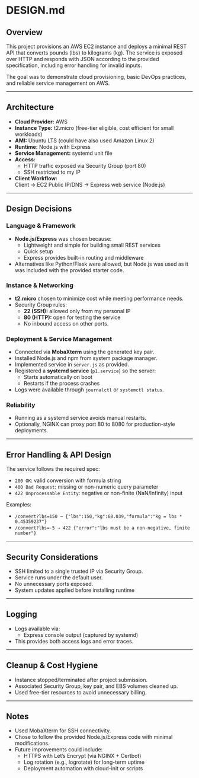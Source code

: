# DESIGN.md

## Overview
This project provisions an AWS EC2 instance and deploys a minimal REST API that converts pounds (lbs) to kilograms (kg). The service is exposed over HTTP and responds with JSON according to the provided specification, including error handling for invalid inputs.

The goal was to demonstrate cloud provisioning, basic DevOps practices, and reliable service management on AWS.

---------------------------------------------------------------------------------------

## Architecture
- **Cloud Provider:** AWS
- **Instance Type:** t2.micro (free-tier eligible, cost efficient for small workloads)
- **AMI:** Ubuntu LTS (could have also used Amazon Linux 2)
- **Runtime:** Node.js with Express
- **Service Management:** systemd unit file
- **Access:** 
  - HTTP traffic exposed via Security Group (port 80)
  - SSH restricted to my IP
- **Client Workflow:**  
  Client → EC2 Public IP/DNS → Express web service (Node.js)  

---------------------------------------------------------------------------------------

## Design Decisions

### Language & Framework
- **Node.js/Express** was chosen because:
  - Lightweight and simple for building small REST services
  - Quick setup
  - Express provides built-in routing and middleware
- Alternatives like Python/Flask were allowed, but Node.js was used as it was included with the provided starter code.

### Instance & Networking
- **t2.micro** chosen to minimize cost while meeting performance needs.
- Security Group rules:
  - **22 (SSH):** allowed only from my personal IP
  - **80 (HTTP):** open for testing the service
  - No inbound access on other ports.

### Deployment & Service Management
- Connected via **MobaXterm** using the generated key pair.
- Installed Node.js and npm from system package manager.
- Implemented service in `server.js` as provided.
- Registered a **systemd service** (`p1.service`) so the server:
  - Starts automatically on boot
  - Restarts if the process crashes
- Logs were available through `journalctl` or `systemctl status`.

### Reliability
- Running as a systemd service avoids manual restarts.
- Optionally, NGINX can proxy port 80 to 8080 for production-style deployments.

---------------------------------------------------------------------------------------

## Error Handling & API Design
The service follows the required spec:
- `200 OK`: valid conversion with formula string
- `400 Bad Request`: missing or non-numeric query parameter
- `422 Unprocessable Entity`: negative or non-finite (NaN/Infinity) input

Examples:
- `/convert?lbs=150 → {"lbs":150,"kg":68.039,"formula":"kg = lbs * 0.45359237"}`
- `/convert?lbs=-5 → 422 {"error":"lbs must be a non-negative, finite number"}`

---------------------------------------------------------------------------------------
## Security Considerations
- SSH limited to a single trusted IP via Security Group.
- Service runs under the default user.
- No unnecessary ports exposed.
- System updates applied before installing runtime 

---------------------------------------------------------------------------------------

## Logging
- Logs available via:
  - Express console output (captured by systemd)
- This provides both access logs and error traces.

---------------------------------------------------------------------------------------

## Cleanup & Cost Hygiene
- Instance stopped/terminated after project submission.
- Associated Security Group, key pair, and EBS volumes cleaned up.
- Used free-tier resources to avoid unnecessary billing.

---------------------------------------------------------------------------------------
## Notes
- Used MobaXterm for SSH connectivity.
- Chose to follow the provided Node.js/Express code with minimal modifications.
- Future improvements could include:
  - HTTPS with Let’s Encrypt (via NGINX + Certbot)
  - Log rotation (e.g., logrotate) for long-term uptime
  - Deployment automation with cloud-init or scripts
